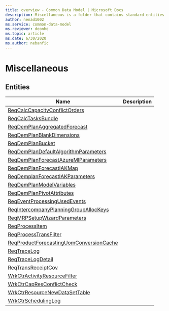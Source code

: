 ```yaml
---
title: overview - Common Data Model | Microsoft Docs
description: Miscellaneous is a folder that contains standard entities related to the Common Data Model.
author: nenad1002
ms.service: common-data-model
ms.reviewer: deonhe
ms.topic: article
ms.date: 6/30/2020
ms.author: nebanfic
---
```


# Miscellaneous


## Entities

|Name|Description|
|---|---|
|[ReqCalcCapacityConflictOrders](ReqCalcCapacityConflictOrders.md)||
|[ReqCalcTasksBundle](ReqCalcTasksBundle.md)||
|[ReqDemPlanAggregatedForecast](ReqDemPlanAggregatedForecast.md)||
|[ReqDemPlanBlankDimensions](ReqDemPlanBlankDimensions.md)||
|[ReqDemPlanBucket](ReqDemPlanBucket.md)||
|[ReqDemPlanDefaultAlgorithmParameters](ReqDemPlanDefaultAlgorithmParameters.md)||
|[ReqDemPlanForecastAzureMlParameters](ReqDemPlanForecastAzureMlParameters.md)||
|[ReqDemPlanForecastIAKMap](ReqDemPlanForecastIAKMap.md)||
|[ReqDemplanForecastIAKParameters](ReqDemplanForecastIAKParameters.md)||
|[ReqDemPlanModelVariables](ReqDemPlanModelVariables.md)||
|[ReqDemPlanPivotAttributes](ReqDemPlanPivotAttributes.md)||
|[ReqEventProcessingUsedEvents](ReqEventProcessingUsedEvents.md)||
|[ReqIntercompanyPlanningGroupAllocKeys](ReqIntercompanyPlanningGroupAllocKeys.md)||
|[ReqMRPSetupWizardParameters](ReqMRPSetupWizardParameters.md)||
|[ReqProcessItem](ReqProcessItem.md)||
|[ReqProcessTransFilter](ReqProcessTransFilter.md)||
|[ReqProductForecastingUomConversionCache](ReqProductForecastingUomConversionCache.md)||
|[ReqTraceLog](ReqTraceLog.md)||
|[ReqTraceLogDetail](ReqTraceLogDetail.md)||
|[ReqTransReceiptCov](ReqTransReceiptCov.md)||
|[WrkCtrActivityResourceFilter](WrkCtrActivityResourceFilter.md)||
|[WrkCtrCapResConflictCheck](WrkCtrCapResConflictCheck.md)||
|[WrkCtrResourceNewDataSetTable](WrkCtrResourceNewDataSetTable.md)||
|[WrkCtrSchedulingLog](WrkCtrSchedulingLog.md)||
